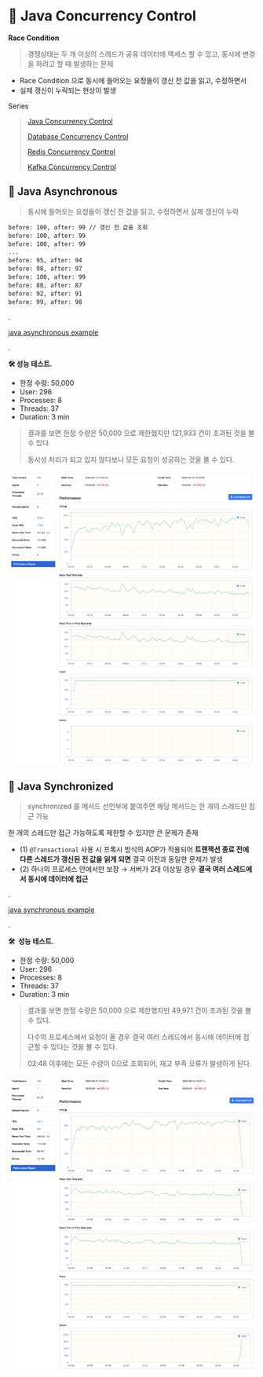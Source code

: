 # 🎯 Java Concurrency Control

**Race Condition**

> 경쟁상태는 두 개 이상의 스레드가 공유 데이터에 액세스 할 수 있고, 동시에 변경을 하려고 할 때 발생하는 문제
- Race Condition 으로 동시에 들어오는 요청들이 갱신 전 값을 읽고, 수정하면서
- 실제 갱신이 누락되는 현상이 발생

Series
> [Java Concurrency Control](https://data-make.tistory.com/790)
>
> [Database Concurrency Control](https://data-make.tistory.com/791)
>
> [Redis Concurrency Control](https://data-make.tistory.com/792)
>
> [Kafka Concurrency Control]()

## **🏹 Java Asynchronous**

> 동시에 들어오는 요청들이 갱신 전 값을 읽고, 수정하면서 실제 갱신이 누락
> 

```bash
before: 100, after: 99 // 갱신 전 값을 조회
before: 100, after: 99
before: 100, after: 99
...
before: 95, after: 94
before: 98, after: 97
before: 100, after: 99
before: 88, after: 87
before: 92, after: 91
before: 99, after: 98
```

.

[java asynchronous example](https://github.com/jihunparkme/Study-project-spring-java/commit/ce56981975dabb74deb364cf383dff6d9b3601f1)

.

**🛠️ 성능 테스트.**

- 한정 수량: 50,000
- User: 296
- Processes: 8
- Threads: 37
- Duration: 3 min

> 결과를 보면 한정 수량은 50,000 으로 제한했지만 121,933 건이 초과된 것을 볼 수 있다.
> 
> 동시성 처리가 되고 있지 않다보니 모든 요청이 성공하는 것을 볼 수 있다.

![Result](https://github.com/jihunparkme/blog/blob/main/img/concurrency/java-async-performance.png?raw=true 'Result')

## **🏹 Java Synchronized**

> synchronized 를 메서드 선언부에 붙여주면 해당 메서드는 한 개의 스레드만 접근 가능

한 개의 스레드만 접근 가능하도록 제한할 수 있지만 큰 문제가 존재

- (1) `@Transactional` 사용 시 프록시 방식의 AOP가 적용되어 **트랜잭션 종료 전에 다른 스레드가 갱신된 전 값을 읽게 되면** 결국 이전과 동일한 문제가 발생
- (2) 하나의 프로세스 안에서만 보장 → 서버가 2대 이상일 경우 **결국 여러 스레드에서 동시에 데이터에 접근**

.

[java synchronous example](https://github.com/jihunparkme/Study-project-spring-java/commit/04d5a527e1f8908bf677cb86f0c27275a7d0916f)

.

**🛠️  성능 테스트.**

- 한정 수량: 50,000
- User: 296
- Processes: 8
- Threads: 37
- Duration: 3 min

> 결과를 보면 한정 수량은 50,000 으로 제한했지만 49,971 건이 초과된 것을 볼 수 있다.
>
> 다수의 프로세스에서 요청이 올 경우 결국 여러 스레드에서 동시에 데이터에 접근할 수 있다는 것을 볼 수 있다.
>
> 02:48 이후에는 모든 수량이 0으로 조회되어, 재고 부족 오류가 발생하게 된다.

![Result](https://github.com/jihunparkme/blog/blob/main/img/concurrency/java-sync-performance.png?raw=true 'Result')
